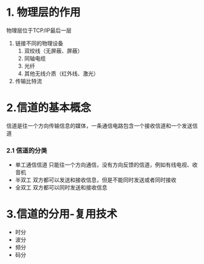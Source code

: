 # 1. 物理层的作用

物理层位于TCP/IP最后一层

1. 链接不同的物理设备
   1. 双绞线（无屏蔽、屏蔽）
   2. 同轴电缆
   3. 光纤
   4. 其他无线介质（红外线、激光）
2. 传输比特流

# 2.信道的基本概念

信道是往一个方向传输信息的媒体，一条通信电路包含一个接收信道和一个发送信道

### 2.1 信道的分类

- 单工通信信道
  只能往一个方向通信，没有方向反馈的信道，例如有线电视、收音机
- 半双工
  双方都可以发送和接收信息，但是不能同时发送或者同时接收
- 全双工
  双方都可以同时发送和接收信息

# 3.信道的分用-复用技术

- 时分
- 波分
- 频分
- 码分

